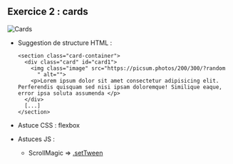 ## Exercice 2 : cards

![Cards](https://github.com/tonidano/Workshop_AnimJS-GSAP/blob/master/assets/images/cards.gif)

* Suggestion de structure HTML :

      <section class="card-container">
        <div class="card" id="card1">
          <img class="image" src="https://picsum.photos/200/300/?random
            " alt="">
          <p>Lorem ipsum dolor sit amet consectetur adipisicing elit. Perferendis quisquam sed nisi ipsam doloremque! Similique eaque, error ipsa soluta assumenda </p>
        </div>
        [...]
      </section>

* Astuce CSS : flexbox

* Astuces JS :

  * ScrollMagic => [.setTween](http://scrollmagic.io/docs/animation.GSAP.html#Scene.setTween)
